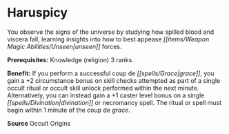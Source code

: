 ﻿---
cssclass: [feats]

---
# Haruspicy

You observe the signs of the universe by studying how spilled blood and viscera fall, learning insights into how to best appease _[[items/Weapon Magic Abilities/Unseen|unseen]]_ forces.

**Prerequisites:** Knowledge (religion) 3 ranks.

**Benefit:** If you perform a successful coup de _[[spells/Grace|grace]]_, you gain a +2 circumstance bonus on skill checks attempted as part of a single occult ritual or occult skill unlock performed within the next minute. Alternatively, you can instead gain a +1 caster level bonus on a single _[[spells/Divination|divination]]_ or necromancy spell. The ritual or spell must begin within 1 minute of the coup de _grace_.

**Source** Occult Origins